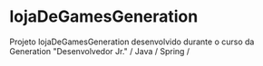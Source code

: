 # lojaDeGamesGeneration
Projeto lojaDeGamesGeneration desenvolvido durante o curso da Generation "Desenvolvedor Jr." / Java / Spring /
